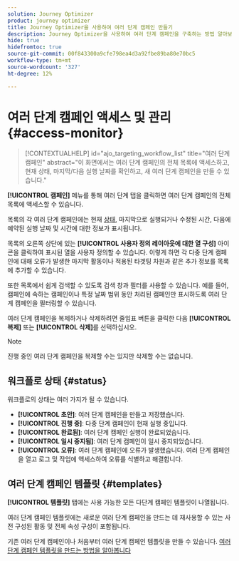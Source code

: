 ```yaml
---
solution: Journey Optimizer
product: journey optimizer
title: Journey Optimizer을 사용하여 여러 단계 캠페인 만들기
description: Journey Optimizer을 사용하여 여러 단계 캠페인을 구축하는 방법 알아보기
hide: true
hidefromtoc: true
source-git-commit: 00f843300a9cfe798ea4d3a92fbe89ba80e70bc5
workflow-type: tm+mt
source-wordcount: '327'
ht-degree: 12%

---
```


# 여러 단계 캠페인 액세스 및 관리 {#access-monitor}

>[!CONTEXTUALHELP]
>id="ajo_targeting_workflow_list"
>title="여러 단계 캠페인"
>abstract="이 화면에서는 여러 단계 캠페인의 전체 목록에 액세스하고, 현재 상태, 마지막/다음 실행 날짜를 확인하고, 새 여러 단계 캠페인을 만들 수 있습니다."

**[!UICONTROL 캠페인]** 메뉴를 통해 여러 단계 탭을 클릭하면 여러 단계 캠페인의 전체 목록에 액세스할 수 있습니다.


목록의 각 여러 단계 캠페인에는 현재 [상태](#status), 마지막으로 실행되거나 수정된 시간, 다음에 예약된 실행 날짜 및 시간에 대한 정보가 표시됩니다.

목록의 오른쪽 상단에 있는 **[!UICONTROL 사용자 정의 레이아웃에 대한 열 구성]** 아이콘을 클릭하여 표시된 열을 사용자 정의할 수 있습니다. 이렇게 하면 각 다중 단계 캠페인에 대해 오류가 발생한 마지막 활동이나 적용된 타겟팅 차원과 같은 추가 정보를 목록에 추가할 수 있습니다.

또한 목록에서 쉽게 검색할 수 있도록 검색 창과 필터를 사용할 수 있습니다. 예를 들어, 캠페인에 속하는 캠페인이나 특정 날짜 범위 동안 처리된 캠페인만 표시하도록 여러 단계 캠페인을 필터링할 수 있습니다.

여러 단계 캠페인을 복제하거나 삭제하려면 줄임표 버튼을 클릭한 다음 **[!UICONTROL 복제]** 또는 **[!UICONTROL 삭제]**&#x200B;를 선택하십시오.

>[!NOTE]
>
>진행 중인 여러 단계 캠페인을 복제할 수는 있지만 삭제할 수는 없습니다.

## 워크플로 상태 {#status}

워크플로의 상태는 여러 가지가 될 수 있습니다.

* **[!UICONTROL 초안]**: 여러 단계 캠페인을 만들고 저장했습니다.
* **[!UICONTROL 진행 중]**: 다중 단계 캠페인이 현재 실행 중입니다.
* **[!UICONTROL 완료됨]**: 여러 단계 캠페인 실행이 완료되었습니다.
* **[!UICONTROL 일시 중지됨]**: 여러 단계 캠페인이 일시 중지되었습니다.
* **[!UICONTROL 오류]**: 여러 단계 캠페인에 오류가 발생했습니다. 여러 단계 캠페인을 열고 로그 및 작업에 액세스하여 오류를 식별하고 해결합니다.


## 여러 단계 캠페인 템플릿 {#templates}

**[!UICONTROL 템플릿]** 탭에는 사용 가능한 모든 다단계 캠페인 템플릿이 나열됩니다.

여러 단계 캠페인 템플릿에는 새로운 여러 단계 캠페인을 만드는 데 재사용할 수 있는 사전 구성된 활동 및 전체 속성 구성이 포함됩니다.

기존 여러 단계 캠페인이나 처음부터 여러 단계 캠페인 템플릿을 만들 수 있습니다. [여러 단계 캠페인 템플릿을 만드는 방법을 알아봅니다](create-ms-campaign.md#campaign-templates)
